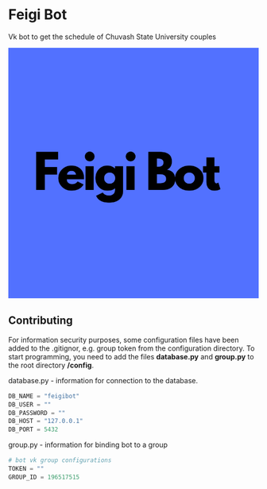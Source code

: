 # Feigi Bot
Vk bot to get the schedule of Chuvash State University сouples

<img src="images/feigibot.png">


## Contributing

For information security purposes, some configuration files have been added to the .gitignor, e.g. group token from the configuration directory.
To start programming, you need to add the files **database.py** and **group.py** to the root directory **/config**.

database.py - information for connection to the database.
```py
DB_NAME = "feigibot"
DB_USER = ""
DB_PASSWORD = ""
DB_HOST = "127.0.0.1"
DB_PORT = 5432
```

group.py - information for binding bot to a group
```py
# bot vk group configurations
TOKEN = ""
GROUP_ID = 196517515
```
